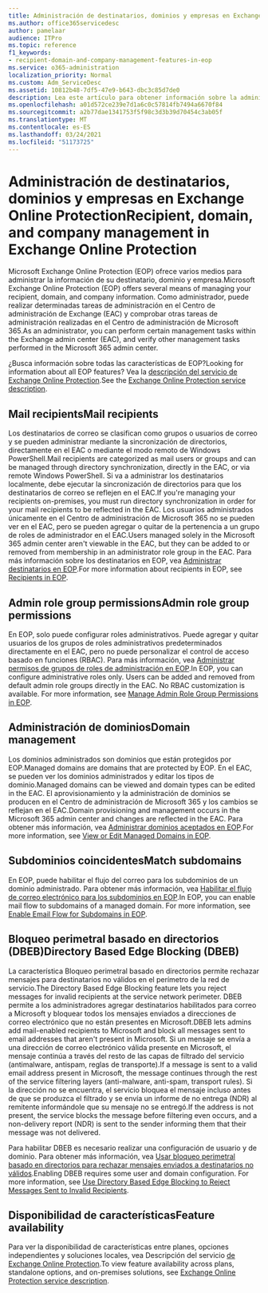 ```yaml
---
title: Administración de destinatarios, dominios y empresas en Exchange Online Protection
ms.author: office365servicedesc
author: pamelaar
audience: ITPro
ms.topic: reference
f1_keywords:
- recipient-domain-and-company-management-features-in-eop
ms.service: o365-administration
localization_priority: Normal
ms.custom: Adm_ServiceDesc
ms.assetid: 10812b48-7df5-47e9-b643-dbc3c85d7de0
description: Lea este artículo para obtener información sobre la administración de destinatarios, dominios y empresas en Microsoft Exchange Online Protection (EOP).
ms.openlocfilehash: a01d572ce239e7d1a6c0c57814fb7494a6670f84
ms.sourcegitcommit: a2b77dae1341753f5f98c3d3b39d70454c3ab05f
ms.translationtype: MT
ms.contentlocale: es-ES
ms.lasthandoff: 03/24/2021
ms.locfileid: "51173725"
---
```

# <a name="recipient-domain-and-company-management-in-exchange-online-protection"></a><span data-ttu-id="b910a-103">Administración de destinatarios, dominios y empresas en Exchange Online Protection</span><span class="sxs-lookup"><span data-stu-id="b910a-103">Recipient, domain, and company management in Exchange Online Protection</span></span>

<span data-ttu-id="b910a-104">Microsoft Exchange Online Protection (EOP) ofrece varios medios para administrar la información de su destinatario, dominio y empresa.</span><span class="sxs-lookup"><span data-stu-id="b910a-104">Microsoft Exchange Online Protection (EOP) offers several means of managing your recipient, domain, and company information.</span></span> <span data-ttu-id="b910a-105">Como administrador, puede realizar determinadas tareas de administración en el Centro de administración de Exchange (EAC) y comprobar otras tareas de administración realizadas en el Centro de administración de Microsoft 365.</span><span class="sxs-lookup"><span data-stu-id="b910a-105">As an administrator, you can perform certain management tasks within the Exchange admin center (EAC), and verify other management tasks performed in the Microsoft 365 admin center.</span></span>
  
<span data-ttu-id="b910a-106">¿Busca información sobre todas las características de EOP?</span><span class="sxs-lookup"><span data-stu-id="b910a-106">Looking for information about all EOP features?</span></span> <span data-ttu-id="b910a-107">Vea la [descripción del servicio de Exchange Online Protection](exchange-online-protection-service-description.md).</span><span class="sxs-lookup"><span data-stu-id="b910a-107">See the [Exchange Online Protection service description](exchange-online-protection-service-description.md).</span></span>
  
## <a name="mail-recipients"></a><span data-ttu-id="b910a-108">Mail recipients</span><span class="sxs-lookup"><span data-stu-id="b910a-108">Mail recipients</span></span>

<span data-ttu-id="b910a-109">Los destinatarios de correo se clasifican como grupos o usuarios de correo y se pueden administrar mediante la sincronización de directorios, directamente en el EAC o mediante el modo remoto de Windows PowerShell.</span><span class="sxs-lookup"><span data-stu-id="b910a-109">Mail recipients are categorized as mail users or groups and can be managed through directory synchronization, directly in the EAC, or via remote Windows PowerShell.</span></span> <span data-ttu-id="b910a-110">Si va a administrar los destinatarios localmente, debe ejecutar la sincronización de directorios para que los destinatarios de correo se reflejen en el EAC.</span><span class="sxs-lookup"><span data-stu-id="b910a-110">If you're managing your recipients on-premises, you must run directory synchronization in order for your mail recipients to be reflected in the EAC.</span></span> <span data-ttu-id="b910a-111">Los usuarios administrados únicamente en el Centro de administración de Microsoft 365 no se pueden ver en el EAC, pero se pueden agregar o quitar de la pertenencia a un grupo de roles de administrador en el EAC.</span><span class="sxs-lookup"><span data-stu-id="b910a-111">Users managed solely in the Microsoft 365 admin center aren't viewable in the EAC, but they can be added to or removed from membership in an administrator role group in the EAC.</span></span> <span data-ttu-id="b910a-112">Para más información sobre los destinatarios en EOP, vea [Administrar destinatarios en EOP](/microsoft-365/security/office-365-security/manage-recipients-in-eop).</span><span class="sxs-lookup"><span data-stu-id="b910a-112">For more information about recipients in EOP, see [Recipients in EOP](/microsoft-365/security/office-365-security/manage-recipients-in-eop).</span></span>
  
## <a name="admin-role-group-permissions"></a><span data-ttu-id="b910a-113">Admin role group permissions</span><span class="sxs-lookup"><span data-stu-id="b910a-113">Admin role group permissions</span></span>

<span data-ttu-id="b910a-p104">En EOP, solo puede configurar roles administrativos. Puede agregar y quitar usuarios de los grupos de roles administrativos predeterminados directamente en el EAC, pero no puede personalizar el control de acceso basado en funciones (RBAC). Para más información, vea [Administrar permisos de grupos de roles de administración en EOP](/microsoft-365/security/office-365-security/manage-admin-role-group-permissions-in-eop).</span><span class="sxs-lookup"><span data-stu-id="b910a-p104">In EOP, you can configure administrative roles only. Users can be added and removed from default admin role groups directly in the EAC. No RBAC customization is available. For more information, see [Manage Admin Role Group Permissions in EOP](/microsoft-365/security/office-365-security/manage-admin-role-group-permissions-in-eop).</span></span>
  
## <a name="domain-management"></a><span data-ttu-id="b910a-118">Administración de dominios</span><span class="sxs-lookup"><span data-stu-id="b910a-118">Domain management</span></span>

<span data-ttu-id="b910a-119">Los dominios administrados son dominios que están protegidos por EOP.</span><span class="sxs-lookup"><span data-stu-id="b910a-119">Managed domains are domains that are protected by EOP.</span></span> <span data-ttu-id="b910a-120">En el EAC, se pueden ver los dominios administrados y editar los tipos de dominio.</span><span class="sxs-lookup"><span data-stu-id="b910a-120">Managed domains can be viewed and domain types can be edited in the EAC.</span></span> <span data-ttu-id="b910a-121">El aprovisionamiento y la administración de dominios se producen en el Centro de administración de Microsoft 365 y los cambios se reflejan en el EAC.</span><span class="sxs-lookup"><span data-stu-id="b910a-121">Domain provisioning and management occurs in the Microsoft 365 admin center and changes are reflected in the EAC.</span></span> <span data-ttu-id="b910a-122">Para obtener más información, vea [Administrar dominios aceptados en EOP](/microsoft-365/security/office-365-security/exchange-online-protection-overview).</span><span class="sxs-lookup"><span data-stu-id="b910a-122">For more information, see [View or Edit Managed Domains in EOP](/microsoft-365/security/office-365-security/exchange-online-protection-overview).</span></span>
  
## <a name="match-subdomains"></a><span data-ttu-id="b910a-123">Subdominios coincidentes</span><span class="sxs-lookup"><span data-stu-id="b910a-123">Match subdomains</span></span>

<span data-ttu-id="b910a-p106">En EOP, puede habilitar el flujo del correo para los subdominios de un dominio administrado. Para obtener más información, vea [Habilitar el flujo de correo electrónico para los subdominios en EOP](/microsoft-365/security/office-365-security/mail-flow-in-eop).</span><span class="sxs-lookup"><span data-stu-id="b910a-p106">In EOP, you can enable mail flow to subdomains of a managed domain. For more information, see [Enable Email Flow for Subdomains in EOP](/microsoft-365/security/office-365-security/mail-flow-in-eop).</span></span> 
  
## <a name="directory-based-edge-blocking-dbeb"></a><span data-ttu-id="b910a-126">Bloqueo perimetral basado en directorios (DBEB)</span><span class="sxs-lookup"><span data-stu-id="b910a-126">Directory Based Edge Blocking (DBEB)</span></span>

<span data-ttu-id="b910a-127">La característica Bloqueo perimetral basado en directorios permite rechazar mensajes para destinatarios no válidos en el perímetro de la red de servicio.</span><span class="sxs-lookup"><span data-stu-id="b910a-127">The Directory Based Edge Blocking feature lets you reject messages for invalid recipients at the service network perimeter.</span></span> <span data-ttu-id="b910a-128">DBEB permite a los administradores agregar destinatarios habilitados para correo a Microsoft y bloquear todos los mensajes enviados a direcciones de correo electrónico que no están presentes en Microsoft.</span><span class="sxs-lookup"><span data-stu-id="b910a-128">DBEB lets admins add mail-enabled recipients to Microsoft and block all messages sent to email addresses that aren't present in Microsoft.</span></span> <span data-ttu-id="b910a-129">Si un mensaje se envía a una dirección de correo electrónico válida presente en Microsoft, el mensaje continúa a través del resto de las capas de filtrado del servicio (antimalware, antispam, reglas de transporte).</span><span class="sxs-lookup"><span data-stu-id="b910a-129">If a message is sent to a valid email address present in Microsoft, the message continues through the rest of the service filtering layers (anti-malware, anti-spam, transport rules).</span></span> <span data-ttu-id="b910a-130">Si la dirección no se encuentra, el servicio bloquea el mensaje incluso antes de que se produzca el filtrado y se envía un informe de no entrega (NDR) al remitente informándole que su mensaje no se entregó.</span><span class="sxs-lookup"><span data-stu-id="b910a-130">If the address is not present, the service blocks the message before filtering even occurs, and a non-delivery report (NDR) is sent to the sender informing them that their message was not delivered.</span></span> 
  
<span data-ttu-id="b910a-p108">Para habilitar DBEB es necesario realizar una configuración de usuario y de dominio. Para obtener más información, vea [Usar bloqueo perimetral basado en directorios para rechazar mensajes enviados a destinatarios no válidos](/exchange/mail-flow-best-practices/use-directory-based-edge-blocking).</span><span class="sxs-lookup"><span data-stu-id="b910a-p108">Enabling DBEB requires some user and domain configuration. For more information, see [Use Directory Based Edge Blocking to Reject Messages Sent to Invalid Recipients](/exchange/mail-flow-best-practices/use-directory-based-edge-blocking).</span></span>
  
## <a name="feature-availability"></a><span data-ttu-id="b910a-133">Disponibilidad de características</span><span class="sxs-lookup"><span data-stu-id="b910a-133">Feature availability</span></span>

<span data-ttu-id="b910a-134">Para ver la disponibilidad de características entre planes, opciones independientes y soluciones locales, vea Descripción del servicio [de Exchange Online Protection](exchange-online-protection-service-description.md).</span><span class="sxs-lookup"><span data-stu-id="b910a-134">To view feature availability across plans, standalone options, and on-premises solutions, see [Exchange Online Protection service description](exchange-online-protection-service-description.md).</span></span>